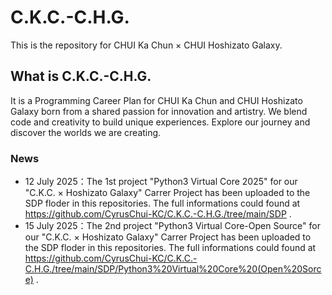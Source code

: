 # C.K.C.-C.H.G.
This is the repository for CHUI Ka Chun × CHUI Hoshizato Galaxy.
## What is C.K.C.-C.H.G.
It is a Programming Career Plan for CHUI Ka Chun and CHUI Hoshizato Galaxy born from a shared passion for innovation and artistry. We blend code and creativity to build unique experiences. Explore our journey and discover the worlds we are creating.
### News
- 12 July 2025：The 1st project "Python3 Virtual Core 2025" for our "C.K.C. × Hoshizato Galaxy" Carrer Project has been uploaded to the SDP floder in this repositories. The full informations could found at https://github.com/CyrusChui-KC/C.K.C.-C.H.G./tree/main/SDP .
- 15 July 2025：The 2nd project "Python3 Virtual Core-Open Source" for our "C.K.C. × Hoshizato Galaxy" Carrer Project has been uploaded to the SDP floder in this repositories. The full informations could found at https://github.com/CyrusChui-KC/C.K.C.-C.H.G./tree/main/SDP/Python3%20Virtual%20Core%20(Open%20Sorce) .
